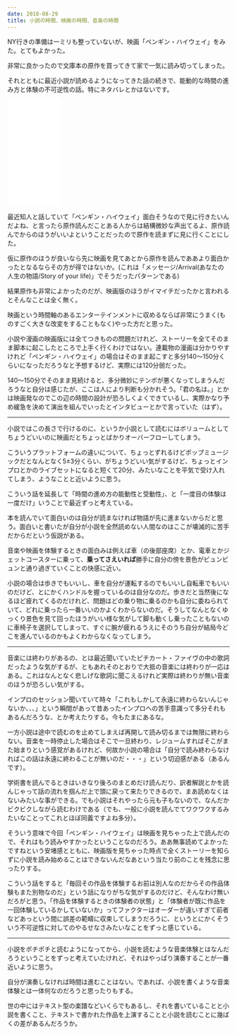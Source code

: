 ```yaml
---
date: 2018-08-29
title: 小説の時間、映画の時間、音楽の時間
---
```


NY行きの準備は一ミリも整っていないが、映画「ペンギン・ハイウェイ」をみた。とてもよかった。

非常に良かったので文庫本の原作を買ってきて家で一気に読み切ってしまった。

それとともに最近小説が読めるようになってきた話の続きで、能動的な時間の進み方と体験の不可逆性の話。特にネタバレとかはないです。

<iframe style="width:120px;height:240px;" marginwidth="0" marginheight="0" scrolling="no" frameborder="0" src="//rcm-fe.amazon-adsystem.com/e/cm?lt1=_blank&bc1=000000&IS2=1&bg1=FFFFFF&fc1=000000&lc1=0000FF&t=matsuuratomoy-22&language=ja_JP&o=9&p=8&l=as4&m=amazon&f=ifr&ref=as_ss_li_til&asins=4041005612&linkId=48dc95b8497e7fd7bc6a51d54a4e6d48"></iframe>

<!--more-->

最近知人と話していて「ペンギン・ハイウェイ」面白そうなので見に行きたいんだよね、と言ったら原作読んだことある人からは結構微妙な声出てるよ、原作読んでからのほうがいいよということだったので原作を読まずに見に行くことにした。

仮に原作のほうが良いなら先に映画を見てあとから原作を読んでああより面白かったとなるならその方が得ではないか。(これは「メッセージ/Arrival(あなたの人生の物語/Story of your life)」でそうだったパターンである)

結果原作も非常によかったのだが、映画版のほうがイマイチだったかと言われるとそんなことは全く無く。

映画という時間軸のあるエンターテインメントに収めるならば非常にうまく(ものすごく大きな改変をすることもなく)やった方だと思った。

小説や漫画の映画版には全てつきものの問題だけれど、ストーリーを全てそのまま脚本に起こしたところで上手く行くわけではない。連載物の漫画は分かりやすけれど「ペンギン・ハイウェイ」の場合はそのまま起こすと多分140〜150分くらいになっただろうなと予想するけど、実際には120分弱だった。

140〜150分でそのまま見続けると、多分微妙にテンポが悪くなってしまうんだろうなと自分は感じたが、ここは人により判断も分かれそう。「君の名は。」とかは映画発なのでこの辺の時間の設計が恐ろしくよくできているし、実際かなり予め緩急を決めて演出を組んでいったとインタビューとかで言っていた（はず）。

---

小説ではこの長さで行けるのに、というか小説として読むにはボリュームとしてちょうどいいのに映画だとちょっとばかりオーバーフローしてしまう。

こういうプラットフォームの違いについて、ちょっとずれるけどポップミュージックだとなんとなく5±3分くらい、がちょうどいい気がするけど、ちょっとインプロとかのライブセットになると短くて20分、みたいなことを平気で受け入れてしまう、ようなことと近いように思う。

こういう話を延長して「時間の進め方の能動性と受動性」、と「一度目の体験は一度だけ」いうことで最近ずっと考えている。

本を読んでいて面白いのは自分が読まなければ物語が先に進まないからだと思う。面白いと書いたが自分が小説を全然読めない人間なのはここが壊滅的に苦手だからだという仮説がある。

音楽や映画を体験するときの面白みは例えば車（の後部座席）とか、電車とかジェットコースターに乗って、**乗ってさえいれば**勝手に自分の傍を景色がビュンビュンと通り過ぎていくことの快感に近い。

小説の場合は歩きでもいいし、車を自分が運転するのでもいいし自転車でもいいのだけど、とにかくハンドルを握っているのは自分なのだ。歩きだと当然後になるほど疲れてくるのだけれど、問題はどの乗り物に乗るのかも自分に委ねられていて、どれに乗ったら一番いいのかよくわからないのだ。そうしてなんとなくゆっくり景色を見て回ったほうがいい様な気がして脚も動くし乗ったこともないのに車椅子を選択してしまって、すぐに腕が疲れるうえにそのうち自分が結局今どこを進んでいるのかもよくわからなくなってしまう。

---

音楽には終わりがあるの、とは最近聞いていたピチカート・ファイヴの中の歌詞だったような気がするが、ともあれそのとおりで大抵の音楽には終わりが一応はある。これはなんとなく悲しげな歌詞に聞こえるけれど実際は終わりが無い音楽のほうが恐ろしい気がする。

インプロのセッション聞いていて時々「これもしかして永遠に終わらないんじゃないか、、、」という瞬間があって昔あったインプロへの苦手意識って多分それもあるんだろうな、とか考えたりする。今もたまにあるな。

一方小説は途中で読むのを止めてしまえば再開して読み切るまでは無限に終わらない。音楽を一時停止した場合はそこで一旦終わり、レジュームすればそこがまた始まりという感覚があるけれど、何故か小説の場合は「自分で読み終わらなければこの話は永遠に終わることが無いのだ・・・」という切迫感がある（あるんです）。

学術書を読んでるときはいきなり後ろのまとめだけ読んだり、訳者解説とかを読んじゃって話の流れを掴んだ上で頭に戻って来たりできるので、まあ読めなくはないみたいな事ができる。でも小説はそれやったら元も子もないので、なんだかビクビクしながら読むわけである（でも、一般に小説を読んでてワクワクするみたいなことってこれとほぼ同義ですよね多分）。

そういう意味で今回「ペンギン・ハイウェイ」は映画を見ちゃった上で読んだので、それはもう読みやすかったということなのだろう。ああ無事読めてよかったですねという安堵感とともに、映画版を見ちゃった時点で全くストーリーを知らずに小説を読み始めることはできないんだなあという当たり前のことを残念に思ったりする。

こういう話をすると「毎回その作品を体験するお前は別人なのだからその作品体験もまた別物なのだ」という話になりがちな気がするのだけど、そんなわけ無いだろがと思う。「作品を体験するときの体験者の状態」と「体験者が既に作品を一回体験しているかしていないか」ってファクターはオーダーが違いすぎて前者などあっという間に誤差の範疇に収束してしまうだろうに、というとにかくそういう不可逆性に対してのやるせなさみたいなことをずっと感じている。

---

小説をポチポチと読むようになってから、小説を読むような音楽体験とはなんだろうということをずっと考えていたけれど、それはやっぱり演奏することが一番近いように思う。

自分が演奏しなければ時間は進むことはない。であれば、小説を書くような音楽体験とは一体何なのだろうと思ったりもする。

世の中にはテキスト型の楽譜などいくらでもあるし、それを書いていることと小説を書くこと、テキストで書かれた作品を上演することと小説を読むことに幾ばくの差があるんだろうか。
